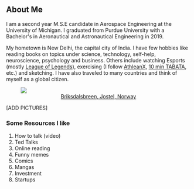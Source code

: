 ## About Me

I am a second year M.S.E candidate in Aerospace Engineering at the University of Michigan. I graduated from Purdue University with a Bachelor's in Aeronautical and Astronautical Engineering in 2019.

My hometown is New Delhi, the capital city of India. I have few hobbies like reading books on topics under science, technology, self-help, neuroscience, psychology and business. Others include watching Esports (mostly [League of Legends](https://lolesports.com/)), exercising (I follow [AthleanX](https://www.youtube.com/user/JDCav24), [10 min TABATA](https://www.youtube.com/watch?v=L1kS5I99dlM), etc.) and sketching. I have also traveled to many countries and think of myself as a global citizen.

<p><a href="https://www.fjordnorway.com/top-attractions/briksdalsbreen">
  <figure>
    <img src="images/about_back.png"/>
    <figcaption><center>Briksdalsbreen, Jostel, Norway</center></figcaption>
  </figure>
</a></p>



[ADD PICTURES]

### Some Resources I like
1. How to talk (video)
2. Ted Talks
3. Online reading
4. Funny memes
5. Comics
6. Mangas
7. Investment
8. Startups
